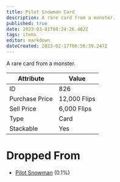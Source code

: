 ```yaml
---
title: Pilot Snowman Card
description: A rare card from a monster.
published: true
date: 2023-03-01T00:24:26.482Z
tags: items
editor: markdown
dateCreated: 2023-02-17T06:56:39.247Z
---
```


A rare card from a monster.

|Attribute|Value|
|-|-|
|ID|826|
|Purchase Price|12,000 Flips|
|Sell Price|6,000 Flips|
|Type|Card|
|Stackable|Yes|


# Dropped From
 * [Pilot Snowman](/monsters/pilot-snowman) (0.1%)
